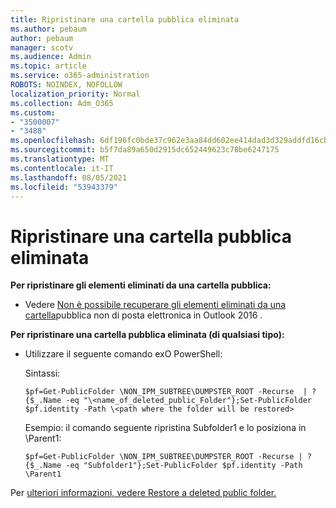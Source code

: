 ```yaml
---
title: Ripristinare una cartella pubblica eliminata
ms.author: pebaum
author: pebaum
manager: scotv
ms.audience: Admin
ms.topic: article
ms.service: o365-administration
ROBOTS: NOINDEX, NOFOLLOW
localization_priority: Normal
ms.collection: Adm_O365
ms.custom:
- "3500007"
- "3488"
ms.openlocfilehash: 6df196fc0bde37c962e3aa84dd602ee414dad3d329addfd16cb6e3dcc40fc2ae
ms.sourcegitcommit: b5f7da89a650d2915dc652449623c78be6247175
ms.translationtype: MT
ms.contentlocale: it-IT
ms.lasthandoff: 08/05/2021
ms.locfileid: "53943379"
---
```

# <a name="restore-a-deleted-public-folder"></a>Ripristinare una cartella pubblica eliminata

**Per ripristinare gli elementi eliminati da una cartella pubblica:**

- Vedere [Non è possibile recuperare gli elementi eliminati da una cartella](https://aka.ms/pfrec)pubblica non di posta elettronica in Outlook 2016 .
 
**Per ripristinare una cartella pubblica eliminata (di qualsiasi tipo):** 

- Utilizzare il seguente comando exO PowerShell:

    Sintassi:

     `$pf=Get-PublicFolder \NON_IPM_SUBTREE\DUMPSTER_ROOT -Recurse  | ?{$_.Name -eq "\<name_of_deleted_public_Folder"};Set-PublicFolder $pf.identity -Path \<path where the folder will be restored>`

    Esempio: il comando seguente ripristina Subfolder1 e lo posiziona in \Parent1:

    `$pf=Get-PublicFolder \NON_IPM_SUBTREE\DUMPSTER_ROOT -Recurse | ?{$_.Name -eq "Subfolder1"};Set-PublicFolder $pf.identity -Path \Parent1`

Per [ulteriori informazioni, vedere Restore a deleted public folder.](https://docs.microsoft.com/exchange/collaboration-exo/public-folders/restore-deleted-public-folder)
